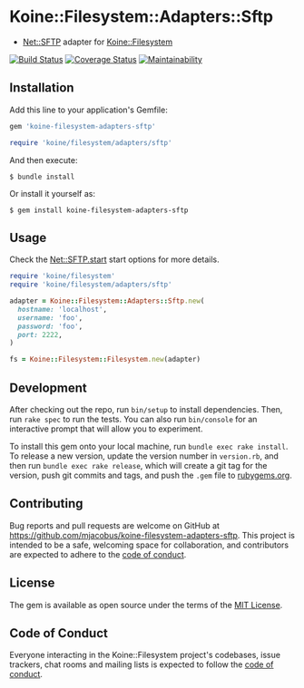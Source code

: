 # Koine::Filesystem::Adapters::Sftp


- [Net::SFTP](https://github.com/net-ssh/net-sftp) adapter for [Koine::Filesystem](https://github.com/mjacobus/koine-file_system)

[![Build Status](https://travis-ci.org/mjacobus/koine-filesystem-adapters-sftp.svg?branch=master)](https://travis-ci.org/mjacobus/koine-filesystem-adapters-sftp)
[![Coverage Status](https://coveralls.io/repos/github/mjacobus/koine-filesystem-adapters-sftp/badge.svg?branch=master)](https://coveralls.io/github/mjacobus/koine-filesystem-adapters-sftp?branch=master)
[![Maintainability](https://api.codeclimate.com/v1/badges/ae41e3facbadaabaa463/maintainability)](https://codeclimate.com/github/mjacobus/koine-filesystem-adapters-sftp/maintainability)

## Installation

Add this line to your application's Gemfile:

```ruby
gem 'koine-filesystem-adapters-sftp'

require 'koine/filesystem/adapters/sftp'
```

And then execute:

    $ bundle install

Or install it yourself as:

    $ gem install koine-filesystem-adapters-sftp

## Usage

Check the [Net::SFTP.start](http://net-ssh.github.io/net-sftp/) start options for more details.

```ruby
require 'koine/filesystem'
require 'koine/filesystem/adapters/sftp'

adapter = Koine::Filesystem::Adapters::Sftp.new(
  hostname: 'localhost',
  username: 'foo',
  password: 'foo',
  port: 2222,
)

fs = Koine::Filesystem::Filesystem.new(adapter)
```

## Development

After checking out the repo, run `bin/setup` to install dependencies. Then, run `rake spec` to run the tests. You can also run `bin/console` for an interactive prompt that will allow you to experiment.

To install this gem onto your local machine, run `bundle exec rake install`. To release a new version, update the version number in `version.rb`, and then run `bundle exec rake release`, which will create a git tag for the version, push git commits and tags, and push the `.gem` file to [rubygems.org](https://rubygems.org).

## Contributing

Bug reports and pull requests are welcome on GitHub at https://github.com/mjacobus/koine-filesystem-adapters-sftp. This project is intended to be a safe, welcoming space for collaboration, and contributors are expected to adhere to the [code of conduct](https://github.com/mjacobus/koine-filesystem-adapters-sftp/blob/master/CODE_OF_CONDUCT.md).


## License

The gem is available as open source under the terms of the [MIT License](https://opensource.org/licenses/MIT).

## Code of Conduct

Everyone interacting in the Koine::Filesystem project's codebases, issue trackers, chat rooms and mailing lists is expected to follow the [code of conduct](https://github.com/mjacobus/koine-filesystem-adapters-sftp/blob/master/CODE_OF_CONDUCT.md).
